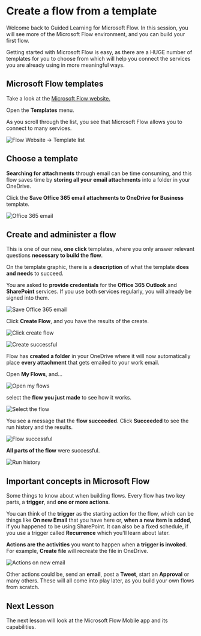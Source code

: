 <properties
   pageTitle="Create a Flow from a Template | Microsoft Flow"
   description="Create a Flow from a list of templates, manage, and administer the flow."
   services=""
   suite="flow"
   documentationCenter="na"
   authors="v-joaloh"
   manager="anneta"
   editor=""
   tags=""
   featuredVideoId="kZs7lqgp4LU"
   courseDuration="5m"/>

<tags
   ms.service="flow"
   ms.devlang="na"
   ms.topic="get-started-article"
   ms.tgt_pltfrm="na"
   ms.workload="na"
   ms.date="05/11/2017"
   ms.author="v-joaloh"/>

# Create a flow from a template #

Welcome back to Guided Learning for Microsoft Flow. In this session, you will see more of the Microsoft Flow environment, and you can build your first flow.

Getting started with Microsoft Flow is easy, as there are a HUGE number of templates for you to choose from which will help you connect the services you are already using in more meaningful ways.  

## Microsoft Flow templates ##
Take a look at the [ Microsoft Flow website.](https://ms.flow.microsoft.com/en-us/)
 
Open the **Templates** menu.

As you scroll through the list, you see that Microsoft Flow allows you to connect to many services.

 
![Flow Website -> Template list](./media/learning-create-a-flow/template-list.png)

## Choose a template ##

**Searching for attachments** through email can be time consuming, and this flow saves time by **storing all your email attachments** into a folder in your OneDrive.

Click the **Save Office 365 email attachments to OneDrive for Business** template.

![Office 365 email](./media/learning-create-a-flow/office-365-email.png)


## Create and administer a flow ##

This is one of our new, **one click** templates, where you only answer relevant questions **necessary to build the flow**.

On the template graphic, there is a **description** of what the template **does and needs** to succeed.

You are asked to **provide credentials** for the **Office 365 Outlook** and **SharePoint** services. 
If you use both services regularly, you will already be signed into them.

![Save Office 365 email](./media/learning-create-a-flow/save-flow-office-description.png)

Click **Create Flow**, and you have the results of the create. 

![Click create flow](./media/learning-create-a-flow/click-create-flow.png)

 

![Create successful](./media/learning-create-a-flow/create-successful.png)

Flow has **created a folder** in your OneDrive where it will now automatically place **every attachment** that gets emailed to your work email.

Open **My Flows**, and...

![Open my flows](./media/learning-create-a-flow/click-my-flows.png)

select the **flow you just made** to see how it works.

![Select the flow](./media/learning-create-a-flow/click-the-flow.png)

You see a message that the **flow succeeded**. Click **Succeeded** to see the run history and the results.

![Flow successful](./media/learning-create-a-flow/flow-successful.png)

 **All parts of the flow** were successful. 

![Run history](./media/learning-create-a-flow/run-history.png)


## Important concepts in Microsoft Flow ##

Some things to know about when building flows. 
Every flow has two key parts, a **trigger**, and **one or more actions**. 
 
You can think of the **trigger** as the starting action for the flow, which can be things like **On new Email** that you have here or, **when a new item is added**, if you happened to be using SharePoint. It can also be a fixed schedule, if you use a trigger called **Recurrence** which you'll learn about  later.

**Actions are the activities** you want to happen when **a trigger is invoked**. For example, **Create file** will recreate the file in OneDrive.

![Actions on new email](./media/learning-create-a-flow/trigger-or-action.png)



Other actions could be, send an **email**, post a **Tweet**, start an **Approval** or many others.
These will all come into play later, as you build your own flows from scratch. 


## Next Lesson ##

The next lesson will look at the Microsoft Flow Mobile app and its capabilities. 